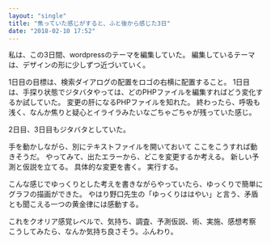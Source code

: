 ```yaml
---
layout: "single"
title: "焦っていた感じがすると、ふと後から感じた3日"
date: "2018-02-10 17:52"
---
```


私は、この3日間、wordpressのテーマを編集していた。
編集しているテーマは、デザインの形に少しずつ近づいていく。

1日目の目標は、検索ダイアログの配置をロゴの右横に配置すること。
1日目は、手探り状態でジタバタやっては、どのPHPファイルを編集すればどう変化するか試していた。
変更の肝になるPHPファイルを知れた。
終わったら、呼吸も浅く、なんか焦りと疑心とイライラみたいなごちゃごちゃが残っていた感じ。

2日目、3日目もジタバタとしていた。

手を動かしながら、別にテキストファイルを開いておいて
ここをこうすれば動きそうだ。
やってみて、出たエラーから、どこを変更するか考える。
新しい予測と仮説を立てる。
具体的な変更を書く。
実行する。

こんな感じでゆっくりとした考えを書きながらやっていたら、ゆっくりで簡単にグラフの描画ができた。
やはり野口先生の「ゆっくりははやい」と言う、矛盾とも聞こえる一つの黄金律には感動する。

これをクオリア感覚レベルで、気持ち、調査、予測仮説、術、実施、感想考察
こうしてみたら、なんか気持ち良さそう。ふんわり。
